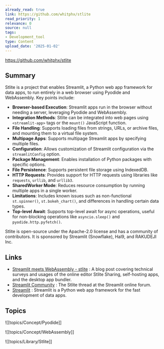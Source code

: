 ```yaml
---
already_read: true
link: https://github.com/whitphx/stlite
read_priority: 1
relevance: 0
source: null
tags:
- Development_tool
type: Content
upload_date: '2025-01-02'
---
```


https://github.com/whitphx/stlite
## Summary

Stlite is a project that enables Streamlit, a Python web app framework for data apps, to run entirely in a web browser using Pyodide and WebAssembly. Key points include:

- **Browser-based Execution**: Streamlit apps run in the browser without needing a server, leveraging Pyodide and WebAssembly.
- **Integration Methods**: Stlite can be integrated into web pages using `<streamlit-app>` tags or the `mount()` JavaScript function.
- **File Handling**: Supports loading files from strings, URLs, or archive files, and mounting them to a virtual file system.
- **Multipage Apps**: Supports multipage Streamlit apps by specifying multiple files.
- **Configuration**: Allows customization of Streamlit configuration via the `streamlitConfig` option.
- **Package Management**: Enables installation of Python packages with specific options.
- **File Persistence**: Supports persistent file storage using IndexedDB.
- **HTTP Requests**: Provides support for HTTP requests using libraries like `requests`, `urllib`, and `urllib3`.
- **SharedWorker Mode**: Reduces resource consumption by running multiple apps in a single worker.
- **Limitations**: Includes known issues such as non-functional `st.spinner()`, `st.bokeh_chart()`, and differences in handling certain data types.
- **Top-level Await**: Supports top-level await for async operations, useful for non-blocking operations like `asyncio.sleep()` and `pyodide.http.pyfetch()`.

Stlite is open-source under the Apache-2.0 license and has a community of contributors. It is sponsored by Streamlit (Snowflake), Hal9, and RAKUDEJI Inc.
## Links

- [Streamlit meets WebAssembly - stlite](https://onlyweb.hashnode.dev/is-this-the-easiest-way-to-build-your-streamlit-app) : A blog post covering technical surveys and usages of the online editor Stlite Sharing, self-hosting apps, and the desktop app bundler.
- [Streamlit Community](https://discuss.streamlit.io/t/new-library-stlite-a-port-of-streamlit-to-wasm-powered-by-pyodide/25556) : The Stlite thread at the Streamlit online forum.
- [Streamlit](https://streamlit.io/) : Streamlit is a Python web app framework for the fast development of data apps.

## Topics

![[topics/Concept/Pyodide]]

![[topics/Concept/WebAssembly]]

![[topics/Library/Stlite]]
